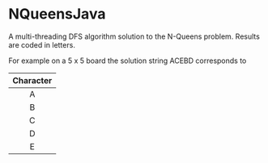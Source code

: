 # NQueensJava
A multi-threading DFS algorithm solution to the N-Queens problem. Results are coded in letters.

For example on a 5 x 5 board the solution string ACEBD corresponds to

| Character |
| :-------: |
| A         | Q | - | - | - | - |
| B         | - | - | - | Q | - |
| C         | - | Q | - | - | - |
| D         | - | - | - | - | Q |
| E         | - | - | Q | - | - |

